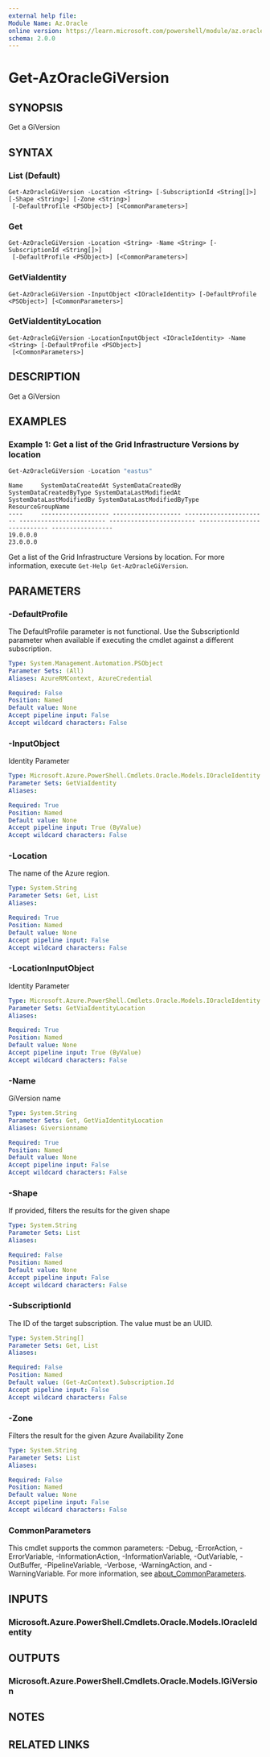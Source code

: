 ```yaml
---
external help file:
Module Name: Az.Oracle
online version: https://learn.microsoft.com/powershell/module/az.oracle/get-azoraclegiversion
schema: 2.0.0
---
```


# Get-AzOracleGiVersion

## SYNOPSIS
Get a GiVersion

## SYNTAX

### List (Default)
```
Get-AzOracleGiVersion -Location <String> [-SubscriptionId <String[]>] [-Shape <String>] [-Zone <String>]
 [-DefaultProfile <PSObject>] [<CommonParameters>]
```

### Get
```
Get-AzOracleGiVersion -Location <String> -Name <String> [-SubscriptionId <String[]>]
 [-DefaultProfile <PSObject>] [<CommonParameters>]
```

### GetViaIdentity
```
Get-AzOracleGiVersion -InputObject <IOracleIdentity> [-DefaultProfile <PSObject>] [<CommonParameters>]
```

### GetViaIdentityLocation
```
Get-AzOracleGiVersion -LocationInputObject <IOracleIdentity> -Name <String> [-DefaultProfile <PSObject>]
 [<CommonParameters>]
```

## DESCRIPTION
Get a GiVersion

## EXAMPLES

### Example 1: Get a list of the Grid Infrastructure Versions by location
```powershell
Get-AzOracleGiVersion -Location "eastus"
```

```output
Name     SystemDataCreatedAt SystemDataCreatedBy SystemDataCreatedByType SystemDataLastModifiedAt SystemDataLastModifiedBy SystemDataLastModifiedByType ResourceGroupName
----     ------------------- ------------------- ----------------------- ------------------------ ------------------------ ---------------------------- -----------------
19.0.0.0                                                                                                                                                
23.0.0.0                                                                                                                                                
```

Get a list of the Grid Infrastructure Versions by location.
For more information, execute `Get-Help Get-AzOracleGiVersion`.

## PARAMETERS

### -DefaultProfile
The DefaultProfile parameter is not functional.
Use the SubscriptionId parameter when available if executing the cmdlet against a different subscription.

```yaml
Type: System.Management.Automation.PSObject
Parameter Sets: (All)
Aliases: AzureRMContext, AzureCredential

Required: False
Position: Named
Default value: None
Accept pipeline input: False
Accept wildcard characters: False
```

### -InputObject
Identity Parameter

```yaml
Type: Microsoft.Azure.PowerShell.Cmdlets.Oracle.Models.IOracleIdentity
Parameter Sets: GetViaIdentity
Aliases:

Required: True
Position: Named
Default value: None
Accept pipeline input: True (ByValue)
Accept wildcard characters: False
```

### -Location
The name of the Azure region.

```yaml
Type: System.String
Parameter Sets: Get, List
Aliases:

Required: True
Position: Named
Default value: None
Accept pipeline input: False
Accept wildcard characters: False
```

### -LocationInputObject
Identity Parameter

```yaml
Type: Microsoft.Azure.PowerShell.Cmdlets.Oracle.Models.IOracleIdentity
Parameter Sets: GetViaIdentityLocation
Aliases:

Required: True
Position: Named
Default value: None
Accept pipeline input: True (ByValue)
Accept wildcard characters: False
```

### -Name
GiVersion name

```yaml
Type: System.String
Parameter Sets: Get, GetViaIdentityLocation
Aliases: Giversionname

Required: True
Position: Named
Default value: None
Accept pipeline input: False
Accept wildcard characters: False
```

### -Shape
If provided, filters the results for the given shape

```yaml
Type: System.String
Parameter Sets: List
Aliases:

Required: False
Position: Named
Default value: None
Accept pipeline input: False
Accept wildcard characters: False
```

### -SubscriptionId
The ID of the target subscription.
The value must be an UUID.

```yaml
Type: System.String[]
Parameter Sets: Get, List
Aliases:

Required: False
Position: Named
Default value: (Get-AzContext).Subscription.Id
Accept pipeline input: False
Accept wildcard characters: False
```

### -Zone
Filters the result for the given Azure Availability Zone

```yaml
Type: System.String
Parameter Sets: List
Aliases:

Required: False
Position: Named
Default value: None
Accept pipeline input: False
Accept wildcard characters: False
```

### CommonParameters
This cmdlet supports the common parameters: -Debug, -ErrorAction, -ErrorVariable, -InformationAction, -InformationVariable, -OutVariable, -OutBuffer, -PipelineVariable, -Verbose, -WarningAction, and -WarningVariable. For more information, see [about_CommonParameters](http://go.microsoft.com/fwlink/?LinkID=113216).

## INPUTS

### Microsoft.Azure.PowerShell.Cmdlets.Oracle.Models.IOracleIdentity

## OUTPUTS

### Microsoft.Azure.PowerShell.Cmdlets.Oracle.Models.IGiVersion

## NOTES

## RELATED LINKS

